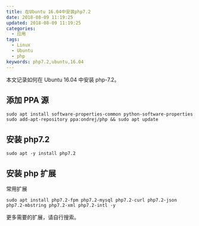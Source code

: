 ```yaml
---
title: 在Ubuntu 16.04中安装php7.2
date: 2018-08-09 11:19:25
updated: 2018-08-09 11:19:25
categories:
  - 应用
tags:
  - Linux
  - Ubuntu
  - php
keywords: php7.2,ubuntu,16.04
---
```


本文记录如何在 Ubuntu 16.04 中安装 php-7.2。

<!--more-->

## 添加 PPA 源

```shell
sudo apt install software-properties-common python-software-properties
sudo add-apt-repository ppa:ondrej/php && sudo apt update
```

## 安装 php7.2

```shell
sudo apt -y install php7.2
```

## 安装 php 扩展

常用扩展

```shell
sudo apt install php7.2-fpm php7.2-mysql php7.2-curl php7.2-json php7.2-mbstring php7.2-xml php7.2-intl -y
```

更多需要的扩展，请自行搜索。
